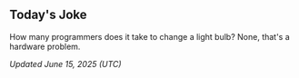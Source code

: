 ## Today's Joke
How many programmers does it take to change a light bulb? None, that's a hardware problem.

*Updated June 15, 2025 (UTC)*
